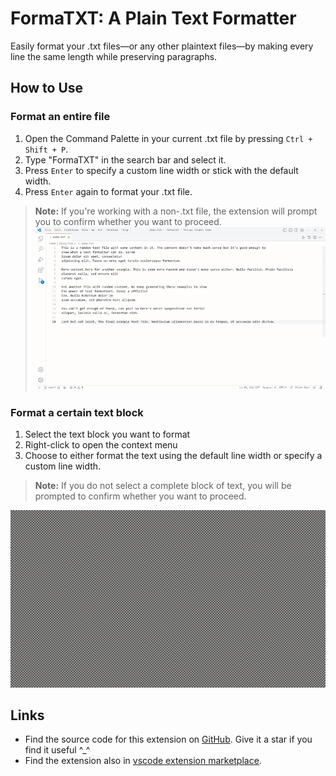 # FormaTXT: A Plain Text Formatter

Easily format your .txt files—or any other plaintext files—by making every line the same length while preserving paragraphs.

## How to Use

### Format an entire file

1. Open the Command Palette in your current .txt file by pressing `Ctrl + Shift + P`.
2. Type "FormaTXT" in the search bar and select it.
3. Press `Enter` to specify a custom line width or stick with the default width.
4. Press `Enter` again to format your .txt file.

> **Note:** If you're working with a non-.txt file, the extension will prompt you to confirm whether you want to proceed.
![Demo GIF](assets/demo.gif)

### Format a certain text block

1. Select the text block you want to format
2. Right-click to open the context menu
3. Choose to either format the text using the default line width or specify a custom line width.
>**Note:** If you do not select a complete block of text, you will be prompted to confirm whether you want to proceed.



![Demo GIF Selected](assets/demo-selected.gif)

## Links

- Find the source code for this extension on [GitHub](https://github.com/Q1CHENL/formatxt-vsce). Give it a star if you find it useful ^_^
- Find the extension also in [vscode extension marketplace](https://marketplace.visualstudio.com/items?itemName=qichenliu.formatxt).
